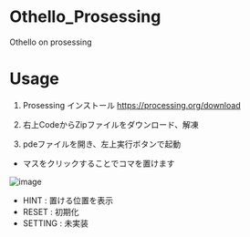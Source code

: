 # Othello_Prosessing

Othello on prosessing

# Usage
1. Prosessing インストール https://processing.org/download

2. 右上CodeからZipファイルをダウンロード、解凍

3. pdeファイルを開き、左上実行ボタンで起動

- マスをクリックすることでコマを置けます

![image](https://user-images.githubusercontent.com/91818705/158218404-e36218c6-3bff-4dfb-9031-1e780ee82f20.png)

- HINT : 置ける位置を表示
- RESET : 初期化
- SETTING : 未実装
